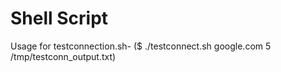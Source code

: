 # Shell Script

Usage for testconnection.sh- ($ ./testconnect.sh google.com 5 /tmp/testconn_output.txt)
